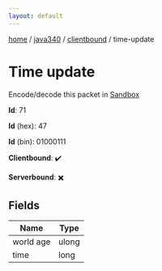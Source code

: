 ```yaml
---
layout: default
---
```


[home](/)  /  [java340](/protocol/java340)  /  [clientbound](/protocol/java340/clientbound)  /  time-update

# Time update

Encode/decode this packet in [Sandbox](../../../sandbox/java340#Clientbound.TimeUpdate)

**Id**: 71

**Id** (hex): 47

**Id** (bin): 01000111

**Clientbound**: ✔️

**Serverbound**: ✖️

## Fields

Name | Type
---|---
world age | ulong
time | long
